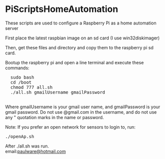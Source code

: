 # PiScriptsHomeAutomation
These scripts are used to configure a Raspberry Pi 
as a home automation server

  First place the latest raspbian image on an sd card (I use win32diskimager)

  Then, get these files and directory and copy them to the raspberry pi sd card.
  
  Bootup the raspberry pi and open a line terminal and execute these commands:
  
  <pre>
  sudo bash
  cd /boot
  chmod 777 all.sh
  ./all.sh gmailUsername gmailPassword
  </pre>
  
  Where gmailUsername is your gmail user name, and gmailPassword is your gmail
  password.  Do not use @gmail.com in the username, and do not use any " quotation
  marks in the name or password.
  
<p>
Note: If you prefer an open network for sensors to login to, run: 
<pre>
./openAp.sh
</pre>

After ./all.sh was run.<br>
email:paulware@hotmail.com  
  
  
  